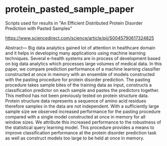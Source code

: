 # protein_pasted_sample_paper
Scripts used for results in "An Efficient Distributed Protein Disorder Prediction with Pasted Samples"


https://www.sciencedirect.com/science/article/pii/S0045790617324825

Abstract— Big data analytics gained lot of attention in healthcare domain and it helps in developing many applications using machine learning techniques. Several e-health systems are in process of development based on big data analytics which processes large volumes of medical data. In this paper, we compare prediction performance of a machine learning classifier constructed at once in memory with an ensemble of models constructed with the pasting procedure for protein disorder prediction. The pasting procedure takes sample bites of the training data as input, constructs a classification predictor on each sample and pastes the predictors together.  This method has not been previously tested on protein structure data. Protein structure data represents a sequence of amino acid residues therefore samples in the data are not independent. With a sufficiently large sample size we observed increased performance for the pasting procedure compared with a single model constructed at once in memory for all window sizes. We attribute this increased performance to the robustness of the statistical query learning model. This procedure provides a means to improve classification performance at the protein disorder prediction task as well as construct models too large to be held at once in memory.
